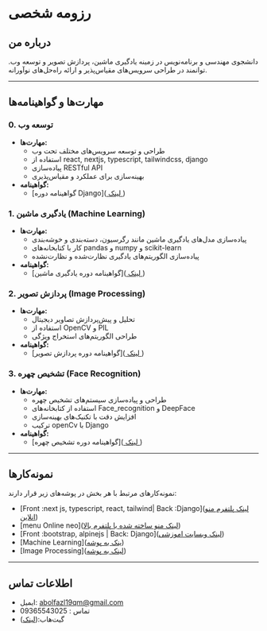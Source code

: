 # رزومه شخصی

## درباره من
دانشجوی مهندسی و برنامه‌نویس در زمینه یادگیری ماشین، پردازش تصویر و توسعه وب. توانمند در طراحی سرویس‌های مقیاس‌پذیر و ارائه راه‌حل‌های نوآورانه.

---

## مهارت‌ها و گواهینامه‌ها

### 0. توسعه وب 
- **مهارت‌ها:**
  - طراحی و توسعه سرویس‌های مختلف تحت وب
  - استفاده از react, nextjs, typescript, tailwindcss, django
  - پیاده‌سازی RESTful API
  - بهینه‌سازی برای عملکرد و مقیاس‌پذیری
- **گواهینامه:**
  - [گواهینامه دوره Django]([ لینک ](https://toplearn.com/Certificate/35323__c950e5c2-ccd1-42de-801b-b2b9dd927bd5))

### 1. یادگیری ماشین (Machine Learning)
- **مهارت‌ها:**
  - پیاده‌سازی مدل‌های یادگیری ماشین مانند رگرسیون، دسته‌بندی و خوشه‌بندی
  - کار با کتابخانه‌های 
pandas و numpy و scikit-learn
  - پیاده‌سازی الگوریتم‌های یادگیری نظارت‌شده و نظارت‌نشده
- **گواهینامه:**
  - [گواهینامه دوره یادگیری ماشین]([ لینک ](https://maktabkhooneh.org/certificates/mk-fho0o7/))

### 2. پردازش تصویر (Image Processing)
- **مهارت‌ها:**
  - تحلیل و پیش‌پردازش تصاویر دیجیتال
  - استفاده از OpenCV و PIL
  - طراحی الگوریتم‌های استخراج ویژگی
- **گواهینامه:**
  - [گواهینامه دوره پردازش تصویر]([ لینک ](https://maktabkhooneh.org/certificates/mk-6xo4d5/))

### 3. تشخیص چهره (Face Recognition)
- **مهارت‌ها:**
  - طراحی و پیاده‌سازی سیستم‌های تشخیص چهره
  - استفاده از کتابخانه‌های Face_recognition و DeepFace
  - افزایش دقت با تکنیک‌های بهینه‌سازی
  - ترکیب openCv با Django
- **گواهینامه:**
  - [گواهینامه دوره تشخیص چهره]([ لینک ](https://toplearn.com/Certificate/35343__c950e5c2-ccd1-42de-801b-b2b9dd927bd5))



---

## نمونه‌کارها
نمونه‌کارهای مرتبط با هر بخش در پوشه‌های زیر قرار دارند:
- [Front :next js, typescript, react, tailwind| Back :Django]([لینک پلتفرم منو انلاین](https://menu.neosaz.ir))
- [menu Online neo]([لینک منو ساخته شده با پلتفرم بالا](https://menu.neosaz.ir/menu/neo))
- [Front :bootstrap, alpinejs | Back: Django]([لینک وبسایت اموزشی](https://learn.neosaz.ir))
- [Machine Learning]([ینک به پوشه](https://github.com/abolfazlmehdizadeh/resume-projects/tree/main/Machine%20Learning))
- [Image Processing]([لینک به پوشه](https://github.com/abolfazlmehdizadeh/resume-projects/tree/main/Image%20Processing))


---

## اطلاعات تماس
- ایمیل: abolfazl19qm@gmail.com
- تماس : 09365543025
- گیت‌هاب:([لینک](https://github.com/abolfazlmehdizadeh/))


